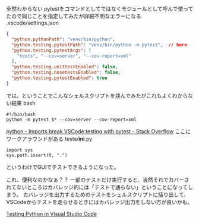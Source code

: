 
全然わからない
pytestをコマンドとしてではなくモジュールとして呼んで使ってたので同じことを指定してみたが詳細不明なエラーになる
.vscode/settings.json

```json
{
  "python.pythonPath": "venv/bin/python",
  "python.testing.pytestPath": "venv/bin/python -m pytest",  // here
  "python.testing.pytestArgs": [
    "tests", "--cov=server", "--cov-report=xml"
  ],
  "python.testing.unittestEnabled": false,
  "python.testing.nosetestsEnabled": false,
  "python.testing.pytestEnabled": true
}
```


では、ということでこんなシェルスクリプトを挟んでみたがこれもよくわからない結果
bash

```
#!/bin/bash
python -m pytest $* --cov=server --cov-report=xml
```


[python - Imports break VSCode testing with pytest - Stack Overflow](https://stackoverflow.com/questions/57273945/imports-break-vscode-testing-with-pytest)
ここにワークアラウンドがある
tests/__ini__.py

```
import sys
sys.path.insert(0, ".")
```


というわけでGUIでテストできるようになった。

これ、便利なのかなぁ？？
一部のテストだけ実行すると、当然それでカバーされてないところはカバレッジ的には「テストで通らない」ということになってしまう。
カバレッジを出力するためのテストをシェルスクリプトに括り出して、VSCodeからテストを走らせるときにはカバレッジ出力をしない方が良いかも。

[Testing Python in Visual Studio Code](https://code.visualstudio.com/docs/python/testing)
